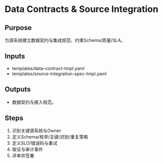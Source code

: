 # Data Contracts & Source Integration

## Purpose

为源系统建立数据契约与集成规范，约束Schema/质量/SLA。

## Inputs

- templates/data-contract-tmpl.yaml
- templates/source-integration-spec-tmpl.yaml

## Outputs

- 数据契约与接入规范。

## Steps

1. 识别关键源系统与Owner
2. 定义Schema/枚举/主键/迟到/重复策略
3. 定义SLO/错误码与重试
4. 取证与审计事件
5. 评审并签署
